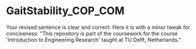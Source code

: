 # GaitStability_COP_COM
Your revised sentence is clear and correct. Here it is with a minor tweak for conciseness:  "This repository is part of the coursework for the course 'Introduction to Engineering Research' taught at TU Delft, Netherlands."
